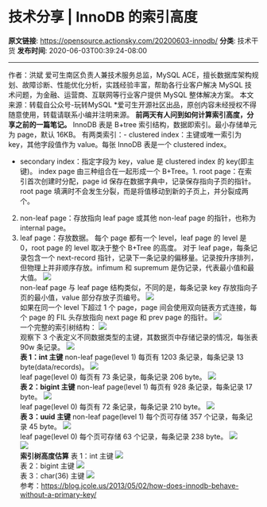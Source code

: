 # 技术分享 | InnoDB 的索引高度

**原文链接**: https://opensource.actionsky.com/20200603-innodb/
**分类**: 技术干货
**发布时间**: 2020-06-03T00:39:24-08:00

---

作者：洪斌
爱可生南区负责人兼技术服务总监，MySQL  ACE，擅长数据库架构规划、故障诊断、性能优化分析，实践经验丰富，帮助各行业客户解决 MySQL 技术问题，为金融、运营商、互联网等行业客户提供 MySQL 整体解决方案。
本文来源：转载自公众号-玩转MySQL
*爱可生开源社区出品，原创内容未经授权不得随意使用，转载请联系小编并注明来源。
**前两天有人问到如何计算索引高度，分享之前的一篇笔记。**
InnoDB 表是 B+tree 索引结构，数据即索引。最小存储单元为 page，默认 16KB。
有两类索引：- clustered index：主键或唯一索引为 key，其他字段值作为 value。每张 InnoDB 表是一个 clustered index。
- secondary index：指定字段为 key，value 是 clustered index 的 key(即主键)。
index page 由三种组合在一起形成一个 B+Tree。1. root page：在索引首次创建时分配，page id 保存在数据字典中，记录保存指向子页的指针。root page 填满时不会发生分裂，而是将值移动到新的子页上，并分裂成两个。
2. non-leaf page：存放指向 leaf page 或其他 non-leaf page 的指针，也称为 internal page。
3. leaf page：存放数据。
每个 page 都有一个 level，leaf page 的 level 是 0，root page 的 level 取决于整个 B+Tree 的高度。
对于 leaf page，每条记录包含一个 next-record 指针，记录下一条记录的偏移量。记录按升序排列，但物理上并非顺序存放。infimum 和 supremum 是伪记录，代表最小值和最大值。
![](.img/e9ab732a.jpg)											
non-leaf page 与 leaf page 结构类似，不同的是，每条记录 key 存放指向子页的最小值，value 部分存放子页编号。
![](.img/3b02ddeb.jpg)											
如果在同一个 level 下超过 1 个 page，page 间会使用双向链表方式连接，每个 page 的 FIL 头存放指向 next page 和 prev page 的指针。
![](.img/712327b5.jpg)											
一个完整的索引树结构：
![](.img/c5fd0c2e.jpg)											
观察下 3 个表定义不同数据类型的主键，其数据页中存储记录的情况，每张表 90w 条记录。
![](.img/bbd55094.jpg)											
**表 1：int 主键**
non-leaf page(level 1) 每页有 1203 条记录，每条记录 13 byte(data/records)。
![](.img/a821f1e8.jpg)											
leaf page(level 0) 每页有 73 条记录，每条记录 206 byte。
![](.img/57432b92.jpg)											
**表 2：bigint 主键**
non-leaf page(level 1) 每页有 928 条记录，每条记录 17 byte。
![](.img/94bdc5e2.jpg)											
leaf page(level 0) 每页有 72 条记录，每条记录 210 byte。
![](.img/6fa8020a.jpg)											
**表 3：uuid 主键**
non-leaf page(level 1) 每个页可存储 357 个记录，每条记录 45 byte。
![](.img/7b8df854.jpg)											
leaf page(level 0) 每个页可存储 63 个记录，每条记录 238 byte。
![](.img/7ffcf920.jpg)											
![](.img/809bb2a4.jpg)											
**索引树高度估算**
表 1：int 主键
![](.img/6b1d42f9.jpg)											
表 2：bigint 主键
![](.img/3cb75070.jpg)											
表 3：char(36) 主键
![](.img/0a25e396.jpg)											
参考：https://blog.jcole.us/2013/05/02/how-does-innodb-behave-without-a-primary-key/